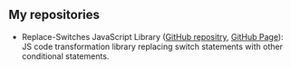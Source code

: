 ## My repositories

- Replace-Switches JavaScript Library
  ([GitHub repositry](https://github.com/ZhenyaKh/replace-switches), 
   [GitHub Page](https://zhenyakh.github.io/replace-switches/)):
  JS code transformation library replacing switch statements with other conditional statements.

